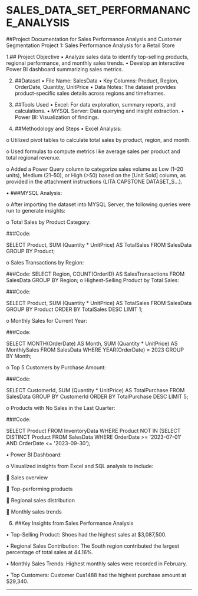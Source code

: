 # SALES_DATA_SET_PERFORMANANCE_ANALYSIS

##Project Documentation for Sales Performance Analysis and Customer Segmentation
Project 1: Sales Performance Analysis for a Retail Store


1.## Project Objective
•	Analyze sales data to identify top-selling products, regional performance, and monthly sales trends.
•	Develop an interactive Power BI dashboard summarizing sales metrics.


2. ##Dataset
•	File Name: SalesData
•	Key Columns: Product, Region, OrderDate, Quantity, UnitPrice
•	Data Notes: The dataset provides product-specific sales details across regions and timeframes.


3. ##Tools Used
•	Excel: For data exploration, summary reports, and calculations.
•	MYSQL Server: Data querying and insight extraction.
•	Power BI: Visualization of findings.


4. ##Methodology and Steps
•	Excel Analysis:

o	Utilized pivot tables to calculate total sales by product, region, and month.

o	Used formulas to compute metrics like average sales per product and total regional revenue.

o	Added a Power Query column to categorize sales volume as Low (1–20 units), Medium (21–50), or High (>50) based on the [Unit Sold] column, as provided in the attachment instructions (LITA CAPSTONE DATASET_S…).


•	###MYSQL Analysis:

o	After importing the dataset into MYSQL Server, the following queries were run to generate insights:

o	Total Sales by Product Category:


###Code:

SELECT Product, SUM (Quantity * UnitPrice) AS TotalSales FROM SalesData GROUP BY Product;

o	Sales Transactions by Region:

###Code:
SELECT Region, COUNT(OrderID) AS SalesTransactions FROM SalesData GROUP BY Region;
o	Highest-Selling Product by Total Sales:

###Code:

SELECT Product, SUM (Quantity * UnitPrice) AS TotalSales FROM SalesData GROUP BY Product ORDER BY TotalSales DESC LIMIT 1;

o	Monthly Sales for Current Year:

###Code:

SELECT MONTH(OrderDate) AS Month, SUM (Quantity * UnitPrice) AS MonthlySales FROM SalesData WHERE YEAR(OrderDate) = 2023 GROUP BY Month;

o	Top 5 Customers by Purchase Amount:

###Code:

SELECT CustomerId, SUM (Quantity * UnitPrice) AS TotalPurchase FROM SalesData GROUP BY CustomerId ORDER BY TotalPurchase DESC LIMIT 5;

o	Products with No Sales in the Last Quarter:

###Code:

SELECT Product FROM InventoryData WHERE Product NOT IN (SELECT DISTINCT Product FROM SalesData WHERE OrderDate >= '2023-07-01' AND OrderDate <= '2023-09-30');

•	Power BI Dashboard:

o	Visualized insights from Excel and SQL analysis to include:

	Sales overview

	Top-performing products

	Regional sales distribution

	Monthly sales trends

6. ##Key Insights from Sales Performance Analysis

•	Top-Selling Product: Shoes had the highest sales at $3,087,500.

•	Regional Sales Contribution: The South region contributed the largest percentage of total sales at 44.16%.

•	Monthly Sales Trends: Highest monthly sales were recorded in February.

•	Top Customers: Customer Cus1488 had the highest purchase amount at $29,340.
________________________________________


